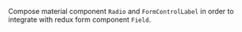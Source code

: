 Compose material component `Radio` and `FormControlLabel` in order to integrate with redux form component `Field`.